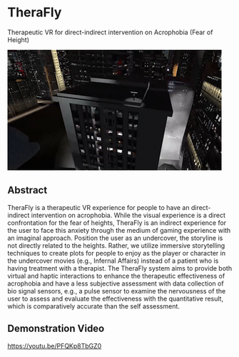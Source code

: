 # TheraFly
Therapeutic VR for direct-indirect intervention on Acrophobia (Fear of Height)

![Model](https://github.com/janetckm/TheraFly/blob/cfc2f198f338ca998f0a2d76c02934b1926c2949/TheraFly/work_therafly_thumbnail.gif?raw=true)

## Abstract
TheraFly is a therapeutic VR experience for people to have an direct-indirect intervention on acrophobia. While the visual experience is a direct confrontation for the fear of heights, TheraFly is an indirect experience for the user to face this anxiety through the medium of gaming experience with an imaginal approach. Position the user as an undercover, the storyline is not directly related to the heights. Rather, we utilize immersive storytelling techniques to create plots for people to enjoy as the player or character in the undercover movies (e.g., Infernal Affairs) instead of a patient who is having treatment with a therapist. The TheraFly system aims to provide both virtual and haptic interactions to enhance the therapeutic effectiveness of acrophobia and have a less subjective assessment with data collection of bio signal sensors, e.g., a pulse sensor to examine the nervousness of the user to assess and evaluate the effectiveness with the quantitative result, which is comparatively accurate than the self assessment.

## Demonstration Video
https://youtu.be/PFQKp8TbGZ0
